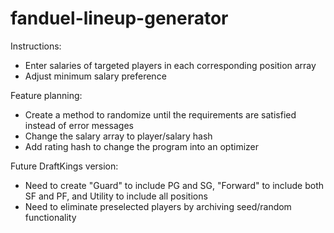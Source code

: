 # fanduel-lineup-generator

Instructions:
- Enter salaries of targeted players in each corresponding position array
- Adjust minimum salary preference 

Feature planning:
- Create a method to randomize until the requirements are satisfied instead of error messages
- Change the salary array to player/salary hash
- Add rating hash to change the program into an optimizer

Future DraftKings version:
- Need to create "Guard" to include PG and SG, "Forward" to include both SF and PF, and Utility to include all positions
- Need to eliminate preselected players by archiving seed/random functionality
